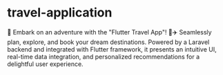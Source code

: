 # travel-application
🚀 Embark on an adventure with the "Flutter Travel App"! 📱✈️ Seamlessly plan, explore, and book your dream destinations. Powered by a Laravel backend and integrated with Flutter framework, it presents an intuitive UI, real-time data integration, and personalized recommendations for a delightful user experience. 
